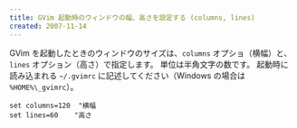 ```yaml
---
title: GVim 起動時のウィンドウの幅、高さを設定する (columns, lines)
created: 2007-11-14
---
```


GVim を起動したときのウィンドウのサイズは、`columns` オプショ（横幅）と、`lines` オプション（高さ）で指定します。
単位は半角文字の数です。
起動時に読み込まれる `~/.gvimrc` に記述してください（Windows の場合は `%HOME%\_gvimrc`）。

~~~
set columns=120  "横幅
set lines=60    "高さ
~~~

